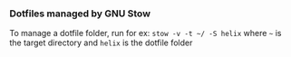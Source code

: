 ### Dotfiles managed by GNU Stow

To manage a dotfile folder, run for ex:
`stow -v -t ~/ -S helix`
where `~` is the target directory and `helix` is the dotfile folder